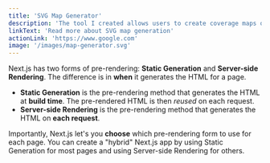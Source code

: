 ```yaml
---
title: 'SVG Map Generator'
description: 'The tool I created allows users to create coverage maps quickly. This was previously a tedious process that required design and development resources, but now anyone can easily create a coverage map on their own. In addition to saving time, the tool also allows for better accessibility of the content in the map by using SVG instead of a JPG.'
linkText: 'Read more about SVG map generation'
actionLink: 'https://www.google.com'
image: '/images/map-generator.svg'
---
```


Next.js has two forms of pre-rendering: **Static Generation** and **Server-side Rendering**. The difference is in **when** it generates the HTML for a page.

- **Static Generation** is the pre-rendering method that generates the HTML at **build time**. The pre-rendered HTML is then _reused_ on each request.
- **Server-side Rendering** is the pre-rendering method that generates the HTML on **each request**.

Importantly, Next.js let's you **choose** which pre-rendering form to use for each page. You can create a "hybrid" Next.js app by using Static Generation for most pages and using Server-side Rendering for others.
